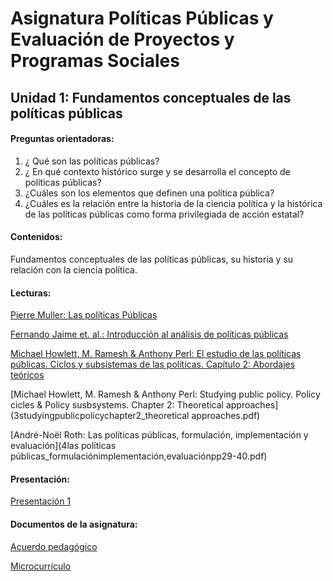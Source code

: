 # Asignatura Políticas Públicas y Evaluación de Proyectos y Programas Sociales

## Unidad 1: Fundamentos conceptuales de las políticas públicas 

#### Preguntas orientadoras:

1. ¿ Qué son las políticas públicas?
2. ¿ En qué contexto histórico surge y se desarrolla el concepto de políticas públicas?
3. ¿Cuáles son los elementos que definen una política pública?
4. ¿Cuáles es la relación entre la historia de la ciencia política y la histórica de las políticas públicas como forma privilegiada de acción estatal?

#### Contenidos:

Fundamentos conceptuales de las políticas públicas, su historia y su relación con la ciencia política.

#### Lecturas: 

[Pierre Muller: Las políticas Públicas](1laspolíticaspúblicaspp29-46.pdf)

[Fernando Jaime et. al.: Introducción al análisis de políticas públicas](2introducciónalanálisisdepolíticaspúblicas53-81.pdf)

[Michael Howlett, M. Ramesh & Anthony Perl: El estudio de las políticas públicas. Ciclos y subsistemas de las políticas. Capítulo 2: Abordajes teóricos](3abordajesteóricos.pdf)

[Michael Howlett, M. Ramesh & Anthony Perl: Studying public policy. Policy cicles & Policy susbsystems. Chapter 2: Theoretical approaches](3studyingpublicpolicychapter2_theoretical approaches.pdf) 

[André-Noël Roth: Las políticas públicas, formulación, implementación y evaluación](4las políticas públicas_formulaciónimplementación,evaluaciónpp29-40.pdf)  

#### Presentación: 

[Presentación 1](Presentación.pdf)

#### Documentos de la asignatura: 

[Acuerdo pedagógico](ACUERDO.pdf)

[Microcurrículo](MICROCURRÍCULO.pdf) 

















